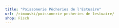 ```yaml
---
title: "Poissonerie Pêcheries de l'Estuaire"
url: /rimouski/poissonerie-pecheries-de-lestuaire/
shop: Fisch
---
```

